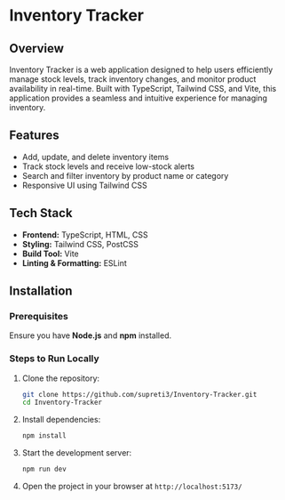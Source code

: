 # Inventory Tracker

## Overview
Inventory Tracker is a web application designed to help users efficiently manage stock levels, track inventory changes, and monitor product availability in real-time. Built with TypeScript, Tailwind CSS, and Vite, this application provides a seamless and intuitive experience for managing inventory.

## Features
- Add, update, and delete inventory items
- Track stock levels and receive low-stock alerts
- Search and filter inventory by product name or category
- Responsive UI using Tailwind CSS

## Tech Stack
- **Frontend:** TypeScript, HTML, CSS
- **Styling:** Tailwind CSS, PostCSS
- **Build Tool:** Vite
- **Linting & Formatting:** ESLint

## Installation
### Prerequisites
Ensure you have **Node.js** and **npm** installed.

### Steps to Run Locally
1. Clone the repository:
   ```sh
   git clone https://github.com/supreti3/Inventory-Tracker.git
   cd Inventory-Tracker
   ```

2. Install dependencies:
   ```sh
   npm install
   ```

3. Start the development server:
   ```sh
   npm run dev
   ```

4. Open the project in your browser at `http://localhost:5173/`

